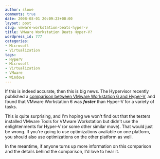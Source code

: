 ```yaml
---
author: slowe
comments: true
date: 2008-08-01 20:09:23+00:00
layout: post
slug: vmware-workstation-beats-hyper-v
title: VMware Workstation Beats Hyper-V?
wordpress_id: 777
categories:
- Microsoft
- Virtualization
tags:
- HyperV
- Microsoft
- Virtualization
- VMware
- Windows
---
```


If this is indeed accurate, then this is big news. The Hypervisor recently published a [comparison between VMware Workstation 6 and Hyper-V](http://www.thehypervisor.com/?p=57), and found that VMware Workstation 6 was _**faster**_ than Hyper-V for a variety of tasks.

This is quite surprising, and I'm hoping we won't find out that the testers installed VMware Tools for VMware Workstation but didn't use the enlightenments for Hyper-V (or some other similar move). That would just be wrong. If you're going to use optimizations available on one platform, you should also use optimizations on the other platform as well.

In the meantime, if anyone turns up more information on this comparison and the details behind the comparison, I'd love to hear it.

